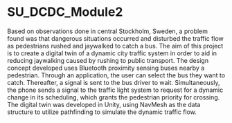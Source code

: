 # SU_DCDC_Module2
Based on observations done in central Stockholm, Sweden, a problem found was that dangerous
situations occurred and disturbed the traffic flow as pedestrians rushed and jaywalked to catch a bus.
The aim of this project is to create a digital twin of a dynamic city traffic system in order to aid in
reducing jaywalking caused by rushing to public transport. The design concept developed uses
Bluetooth proximity sensing buses nearby a pedestrian. Through an application, the user can select the
bus they want to catch. Thereafter, a signal is sent to the bus driver to wait. Simultaneously, the phone
sends a signal to the traffic light system to request for a dynamic change in its scheduling, which
grants the pedestrian priority for crossing.
The digital twin was developed in Unity, using NavMesh as the data structure to utilize pathfinding to
simulate the dynamic traffic flow.
